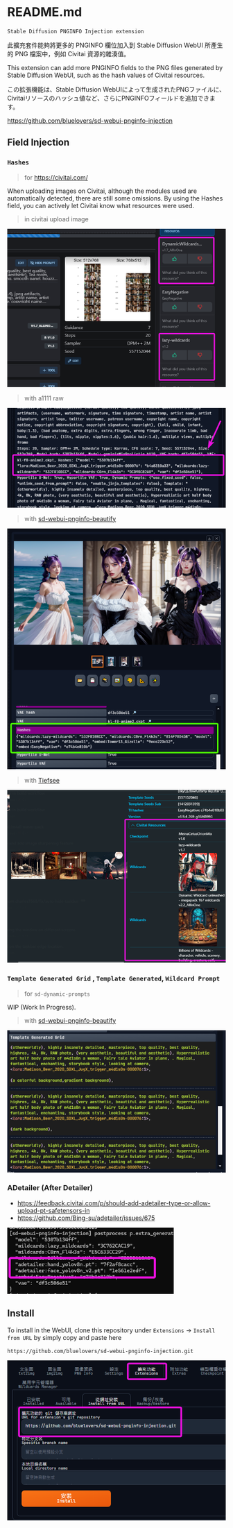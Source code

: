 # README.md

    Stable Diffusion PNGINFO Injection extension

此擴充套件能夠將更多的 PNGINFO 欄位加入到 Stable Diffusion WebUI 所產生的 PNG 檔案中，例如 Civitai 資源的雜湊值。

This extension can add more PNGINFO fields to the PNG files generated by Stable Diffusion WebUI, such as the hash values of Civitai resources.

この拡張機能は、Stable Diffusion WebUIによって生成されたPNGファイルに、Civitaiリソースのハッシュ値など、さらにPNGINFOフィールドを追加できます。

https://github.com/bluelovers/sd-webui-pnginfo-injection

## Field Injection

### `Hashes`

> for https://civitai.com/

When uploading images on Civitai, although the modules used are automatically detected, there are still some omissions. By using the Hashes field, you can actively let Civitai know what resources were used.

> in civitai upload image

![img.png](docs/img.png)

> with a1111 raw

![img_2.png](docs/img_2.png)

> with [sd-webui-pnginfo-beautify](https://github.com/bluelovers/sd-webui-pnginfo-beautify)

![img2.png](docs/img2.png)

> with [Tiefsee](https://github.com/hbl917070/Tiefsee4)

![img.png](docs/img-Tiefsee.png)

### `Template Generated Grid` , `Template Generated`, `Wildcard Prompt`

> for `sd-dynamic-prompts`

WIP (Work In Progress).

> with [sd-webui-pnginfo-beautify](https://github.com/bluelovers/sd-webui-pnginfo-beautify)

![img_3.png](docs/img_3.png)

### ADetailer (After Detailer)

- https://feedback.civitai.com/p/should-add-adetailer-type-or-allow-upload-pt-safetensors-in
- https://github.com/Bing-su/adetailer/issues/675

![img-ADetailer.png](docs/img-ADetailer.png)

## Install

To install in the WebUI, clone this repository under `Extensions` -> `Install from URL` by simply copy and paste here

```
https://github.com/bluelovers/sd-webui-pnginfo-injection.git
```

![img_1.png](docs/img_1.png)

